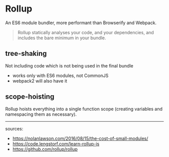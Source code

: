 # Rollup

An ES6 module bundler, more performant than Browserify and Webpack.

> Rollup statically analyses your code, and your dependencies, and includes the bare minimum in your bundle.

## tree-shaking

Not including code which is not being used in the final bundle
- works only with ES6 modules, not CommonJS
- webpack2 will also have it

## scope-hoisting

Rollup hoists everything into a single function scope (creating variables and namespacing them as necessary).

---
sources:
- https://nolanlawson.com/2016/08/15/the-cost-of-small-modules/
- https://code.lengstorf.com/learn-rollup-js
- https://github.com/rollup/rollup
